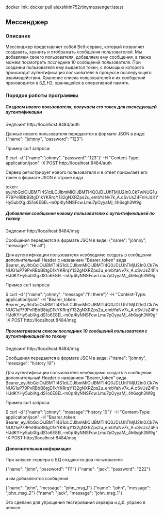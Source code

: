 docker link: docker pull alexshirin752/tinymessenger:latest

## Мессенджер
### Описание
Мессенджер представляет собой Веб-сервис, который позволяет создавать, хранить и отображать сообщения пользователей. 
Мы добавляем своего пользователя, добавляем ему сообщения, а также можем посмотреть последние 10 сообщений пользователя. 
При создании пользователя ему выдается токен, с помощью которого происходит аутентификация пользователя в процессе последующего взаимодействия.
Хранение списка пользователей и их сообщений производится в БД Н2, хранящейся в оперативной памяти.

### Порядок работы программы

##### Создаем нового пользователя, получаем его токен для последующей аутентификации

Эндпоинт http://localhost:8484/auth 

Данные нового пользователя передаются в формате JSON в виде: {"name": "johnny", "password": "123"}

Пример curl запроса:

$ curl -d '{"name":"johnny", "password":"123"}' -H "Content-Type: application/json" -X POST http://localhost:8484/auth

Сервер регистрирует нового пользователя и в ответ присылает его токен в формате JSON в строке вида 

token: eyJhbGciOiJBMTI4S1ciLCJlbmMiOiJBMTI4Q0JDLUhTMjU2In0.Ck7wNUG1uP79PvRBbB8tgD1kYKRrqY132gNXRZps2u_embYaNv7k_A.cSvUsZ4FnHJdKYHy5ublXg.dS1o6E8EL-m0p4lyNNSFcw.Lmu7pOyyaMj_4h6sgh3W9g

##### Добавляем сообщения новому пользователю с аутентификацией по токену

Эндпоинт http://localhost:8484/msg 

Сообщения передаются в формате JSON в виде: {"name": "johnny", "message": "Hi all"}

Для аутентификации пользователя необходимо создать в сообщении дополнительный Header с названием "Bearer_token" вида
Bearer_eyJhbGciOiJBMTI4S1ciLCJlbmMiOiJBMTI4Q0JDLUhTMjU2In0.Ck7wNUG1uP79PvRBbB8tgD1kYKRrqY132gNXRZps2u_embYaNv7k_A.cSvUsZ4FnHJdKYHy5ublXg.dS1o6E8EL-m0p4lyNNSFcw.Lmu7pOyyaMj_4h6sgh3W9g

Пример curl запроса:

$ curl -d '{"name":"johnny", "message":"hi there"}' -H "Content-Type: application/json" -H "Bearer_token: Bearer_eyJhbGciOiJBMTI4S1ciLCJlbmMiOiJBMTI4Q0JDLUhTMjU2In0.Ck7wNUG1uP79PvRBbB8tgD1kYKRrqY132gNXRZps2u_embYaNv7k_A.cSvUsZ4FnHJdKYHy5ublXg.dS1o6E8EL-m0p4lyNNSFcw.Lmu7pOyyaMj_4h6sgh3W9g" -X POST http://localhost:8484/msg

##### Просматриваем список последних 10 сообщений пользователя с аутентификацией по токену

Эндпоинт http://localhost:8484/msg 

Сообщения передаются в формате JSON в виде: {"name": "johnny", "message": "history 10"}

Для аутентификации пользователя необходимо создать в сообщении дополнительный Header с названием "Bearer_token" вида
Bearer_eyJhbGciOiJBMTI4S1ciLCJlbmMiOiJBMTI4Q0JDLUhTMjU2In0.Ck7wNUG1uP79PvRBbB8tgD1kYKRrqY132gNXRZps2u_embYaNv7k_A.cSvUsZ4FnHJdKYHy5ublXg.dS1o6E8EL-m0p4lyNNSFcw.Lmu7pOyyaMj_4h6sgh3W9g

Пример curl запроса:

$ curl -d '{"name":"johnny", "message":"history 10"}' -H "Content-Type: application/json" -H "Bearer_token: Bearer_eyJhbGciOiJBMTI4S1ciLCJlbmMiOiJBMTI4Q0JDLUhTMjU2In0.Ck7wNUG1uP79PvRBbB8tgD1kYKRrqY132gNXRZps2u_embYaNv7k_A.cSvUsZ4FnHJdKYHy5ublXg.dS1o6E8EL-m0p4lyNNSFcw.Lmu7pOyyaMj_4h6sgh3W9g" -X POST http://localhost:8484/msg

#### Дополнительная информация

При запуске сервера в БД создаются два пользователя 

{"name": "john", "password": "111"}
{"name": "jack", "password": "222"}

и им добавляются сообщения

{"name": "john", "message": "john_msg_1"} 
{"name": "john", "message": "john_msg_2"} 
{"name": "jack", "message": "john_msg_1"}

Это сделано для упрощения тестирования сервера и д.б. убрано в релизе.
